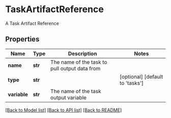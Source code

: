 # TaskArtifactReference

A Task Artifact Reference
## Properties
Name | Type | Description | Notes
------------ | ------------- | ------------- | -------------
**name** | **str** | The name of the task to pull output data from | 
**type** | **str** |  | [optional] [default to 'tasks']
**variable** | **str** | The name of the task output variable | 

[[Back to Model list]](../README.md#documentation-for-models) [[Back to API list]](../README.md#documentation-for-api-endpoints) [[Back to README]](../README.md)


